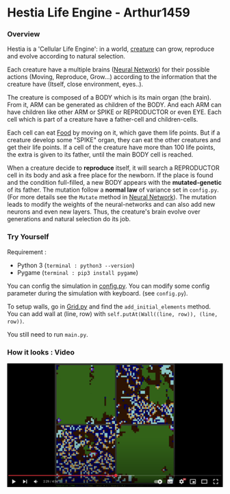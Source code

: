# Hestia Life Engine - Arthur1459

### Overview
Hestia is a 'Cellular Life Engine': in a world, [creature](./src/Creature.py) can grow, reproduce and evolve according to natural selection.

Each creature have a multiple brains ([Neural Network](./src/Brain.py)) for their possible actions (Moving, Reproduce, Grow...) according to the information that the creature have (Itself, close environment, eyes..).

The creature is composed of a BODY which is its main organ (the brain). From it, ARM can be generated as children of the BODY. And each ARM can have children like other ARM or SPIKE or REPRODUCTOR or even EYE.
Each cell which is part of a creature have a father-cell and children-cells.

Each cell can eat [Food](./src/Environement.py) by moving on it, which gave them life points. But if a creature develop some "SPIKE" organ, they can eat the other creatures and get their life points.
If a cell of the creature have more than 100 life points, the extra is given to its father, until the main BODY cell is reached.

When a creature decide to **reproduce** itself, it will search a REPRODUCTOR cell in its body and ask a free place for the newborn.
If the place is found and the condition full-filled, a new BODY appears with the **mutated-genetic** of its father. The mutation follow a **normal law** of variance set in `config.py`. (For more details see the `Mutate` method in [Neural Network](./src/Brain.py)).
The mutation leads to modify the weights of the neural-networks and can also add new neurons and even new layers. Thus, the creature's brain evolve over generations and natural selection do its job.

### Try Yourself

Requirement :
+ Python 3  (`terminal : python3 --version`)
+ Pygame  (`terminal : pip3 install pygame`)

You can config the simulation in [config.py](./src/config.py).
You can modify some config parameter during the simulation with keyboard. (see `config.py`).

To setup walls, go in [Grid.py](./src/Grid.py) and find the `add_initial_elements` method. You can add wall at (line, row) with `self.putAt(Wall((line, row)), (line, row))`.

You still need to run `main.py`.

### How it looks : Video

![![Video Demo](https://www.youtube.com/watch?v=lEb7CYoWC1o)](/src/rsc/ytb_viewer.png)

